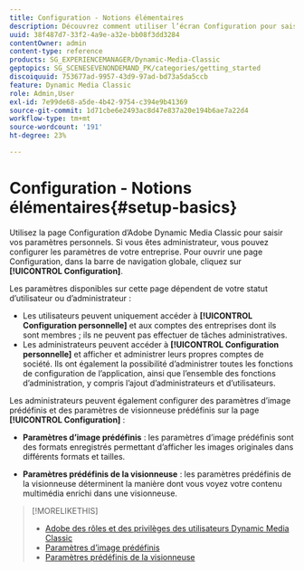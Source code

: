 ```yaml
---
title: Configuration - Notions élémentaires
description: Découvrez comment utiliser l’écran Configuration pour saisir vos paramètres personnels. Si vous êtes administrateur, vous pouvez configurer les paramètres de votre entreprise.
uuid: 38f487d7-33f2-4a9e-a32e-bb08f3dd3284
contentOwner: admin
content-type: reference
products: SG_EXPERIENCEMANAGER/Dynamic-Media-Classic
geptopics: SG_SCENESEVENONDEMAND_PK/categories/getting_started
discoiquuid: 753677ad-9957-43d9-97ad-bd73a5da5ccb
feature: Dynamic Media Classic
role: Admin,User
exl-id: 7e99de68-a5de-4b42-9754-c394e9b41369
source-git-commit: 1d71cbe6e2493ac8d47e837a20e194b6ae7a22d4
workflow-type: tm+mt
source-wordcount: '191'
ht-degree: 23%

---
```


# Configuration - Notions élémentaires{#setup-basics}

Utilisez la page Configuration d’Adobe Dynamic Media Classic pour saisir vos paramètres personnels. Si vous êtes administrateur, vous pouvez configurer les paramètres de votre entreprise. Pour ouvrir une page Configuration, dans la barre de navigation globale, cliquez sur **[!UICONTROL Configuration]**.

Les paramètres disponibles sur cette page dépendent de votre statut d’utilisateur ou d’administrateur :

* Les utilisateurs peuvent uniquement accéder à **[!UICONTROL Configuration personnelle]** et aux comptes des entreprises dont ils sont membres ; ils ne peuvent pas effectuer de tâches administratives.
* Les administrateurs peuvent accéder à **[!UICONTROL Configuration personnelle]** et afficher et administrer leurs propres comptes de société. Ils ont également la possibilité d’administrer toutes les fonctions de configuration de l’application, ainsi que l’ensemble des fonctions d’administration, y compris l’ajout d’administrateurs et d’utilisateurs.

Les administrateurs peuvent également configurer des paramètres d’image prédéfinis et des paramètres de visionneuse prédéfinis sur la page **[!UICONTROL Configuration]** :

* **Paramètres d’image prédéfinis**  : les paramètres d’image prédéfinis sont des formats enregistrés permettant d’afficher les images originales dans différents formats et tailles.

* **Paramètres prédéfinis de la visionneuse**  : les paramètres prédéfinis de la visionneuse déterminent la manière dont vous voyez votre contenu multimédia enrichi dans une visionneuse.

>[!MORELIKETHIS]
>
>* [Adobe des rôles et des privilèges des utilisateurs Dynamic Media Classic](administration-setup.md#user_administration)
>* [Paramètres d’image prédéfinis](application-setup.md#image_presets)
>* [Paramètres prédéfinis de la visionneuse](application-setup.md#viewer_presets)

